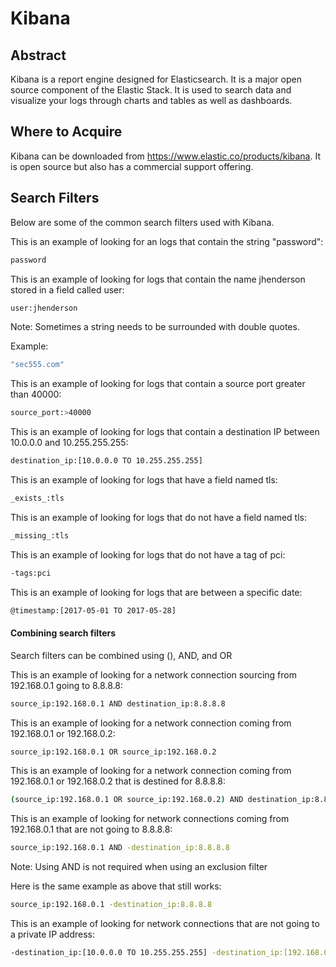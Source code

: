 Kibana
========
Abstract
---------
Kibana is a report engine designed for Elasticsearch. It is a major open source component of the Elastic Stack. It is used to search data and visualize your logs through charts and tables as well as dashboards.

Where to Acquire
---------
Kibana can be downloaded from https://www.elastic.co/products/kibana. It is open source but also has a commercial support offering.

Search Filters
---------
Below are some of the common search filters used with Kibana.

This is an example of looking for an logs that contain the string "password":
```bash
password
```

This is an example of looking for logs that contain the name jhenderson stored in a field called user:
```bash
user:jhenderson
```

Note: Sometimes a string needs to be surrounded with double quotes.

Example:
```bash
"sec555.com"
```

This is an example of looking for logs that contain a source port greater than 40000:
```bash
source_port:>40000
```

This is an example of looking for logs that contain a destination IP between 10.0.0.0 and 10.255.255.255:
```bash
destination_ip:[10.0.0.0 TO 10.255.255.255]
```

This is an example of looking for logs that have a field named tls:
```bash
_exists_:tls
```

This is an example of looking for logs that do not have a field named tls:
```bash
_missing_:tls
```

This is an example of looking for logs that do not have a tag of pci:
```bash
-tags:pci
```

This is an example of looking for logs that are between a specific date:
```bash
@timestamp:[2017-05-01 TO 2017-05-28]
```

#### Combining search filters

Search filters can be combined using (), AND, and OR

This is an example of looking for a network connection sourcing from 192.168.0.1 going to 8.8.8.8:
```bash
source_ip:192.168.0.1 AND destination_ip:8.8.8.8
```

This is an example of looking for a network connection coming from 192.168.0.1 or 192.168.0.2:
```bash
source_ip:192.168.0.1 OR source_ip:192.168.0.2
```

This is an example of looking for a network connection coming from 192.168.0.1 or 192.168.0.2 that is destined for 8.8.8.8:
```bash
(source_ip:192.168.0.1 OR source_ip:192.168.0.2) AND destination_ip:8.8.8.8
```

This is an example of looking for network connections coming from 192.168.0.1 that are not going to 8.8.8.8:
```bash
source_ip:192.168.0.1 AND -destination_ip:8.8.8.8
```

Note: Using AND is not required when using an exclusion filter

Here is the same example as above that still works:
```bash
source_ip:192.168.0.1 -destination_ip:8.8.8.8
```

This is an example of looking for network connections that are not going to a private IP address:
```bash
-destination_ip:[10.0.0.0 TO 10.255.255.255] -destination_ip:[192.168.0.0 TO 192.168.255.255] -destination_ip:[172.16.0.0 TO 172.16.31.255.255]
```